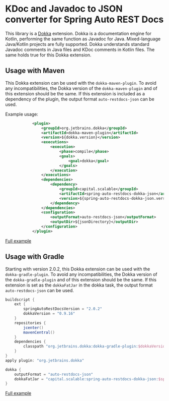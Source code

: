 # KDoc and Javadoc to JSON converter for Spring Auto REST Docs

This library is a [Dokka](https://github.com/Kotlin/dokka) extension.
Dokka is a documentation engine for Kotlin, performing the same function as Javadoc for Java.
Mixed-language Java/Kotlin projects are fully supported.
Dokka understands standard Javadoc comments in Java files and KDoc comments in Kotlin files.
The same holds true for this Dokka extension.

## Usage with Maven

This Dokka extension can be used with the `dokka-maven-plugin`.
To avoid any incompatibilities, the Dokka version of the `dokka-maven-plugin` and of this extension should be the same.
If this extension is included as a dependency of the plugin, the output format `auto-restdocs-json` can be used.

Example usage:
```xml
            <plugin>
                <groupId>org.jetbrains.dokka</groupId>
                <artifactId>dokka-maven-plugin</artifactId>
                <version>${dokka.version}</version>
                <executions>
                    <execution>
                        <phase>compile</phase>
                        <goals>
                            <goal>dokka</goal>
                        </goals>
                    </execution>
                </executions>
                <dependencies>
                    <dependency>
                        <groupId>capital.scalable</groupId>
                        <artifactId>spring-auto-restdocs-dokka-json</artifactId>
                        <version>${spring-auto-restdocs-dokka-json.version}</version>
                    </dependency>
                </dependencies>
                <configuration>
                    <outputFormat>auto-restdocs-json</outputFormat>
                    <outputDir>${jsonDirectory}</outputDir>
                </configuration>
            </plugin>
```
[Full example](https://github.com/ScaCap/spring-auto-restdocs/blob/master/samples/kotlin-webmvc/pom.xml)

## Usage with Gradle

Starting with version 2.0.2, this Dokka extension can be used with the `dokka-gradle-plugin`.
To avoid any incompatibilities, the Dokka version of the `dokka-gradle-plugin` and of this extension should be the same.
If this extension is set as the `dokkaFatJar` in the dokka task, the output format `auto-restdocs-json` can be used.

```groovy
buildscript {
    ext {
        springAutoRestDocsVersion = "2.0.2"
        dokkaVersion = "0.9.16"
    }
    repositories {
        jcenter()
        mavenCentral()
    }
    dependencies {
        classpath "org.jetbrains.dokka:dokka-gradle-plugin:$dokkaVersion"
    }
}
apply plugin: "org.jetbrains.dokka"

dokka {
    outputFormat = "auto-restdocs-json"
    dokkaFatJar = "capital.scalable:spring-auto-restdocs-dokka-json:$springAutoRestDocsVersion"
}
```
[Full example](https://github.com/ScaCap/spring-auto-restdocs/blob/master/samples/kotlin-webmvc/build.gradle)

